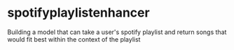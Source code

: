 # spotifyplaylistenhancer
Building a model that can take a user's spotify playlist and return songs that would fit best within the context of the playlist
